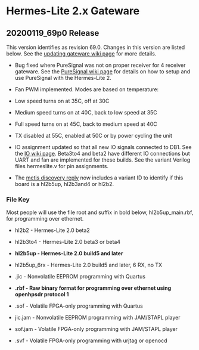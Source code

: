 Hermes-Lite 2.x Gateware
========================

## 20200119_69p0 Release

 This version identifies as revision 69.0. Changes in this version are listed below. See the [updating gateware wiki page](https://github.com/softerhardware/Hermes-Lite2/wiki/Updating-Gateware) for more details.

 * Bug fixed where PureSignal was not on proper receiver for 4 receiver gateware. See the [PureSignal wiki page](https://github.com/softerhardware/Hermes-Lite2/wiki/PureSignal) for details on how to setup and use PureSignal with the Hermes-Lite 2.

 * Fan PWM implemented. Modes are based on temperature:
  * Low speed turns on at 35C, off at 30C
  * Medium speed turns on at 40C, back to low speed at 35C
  * Full speed turns on at 45C, back to medium speed at 40C
  * TX disabled at 55C, enabled at 50C or by power cycling the unit

 * IO assignment updated so that all new IO signals connected to DB1. See the [IO wiki page](https://github.com/softerhardware/Hermes-Lite2/wiki/IO). Beta3to4 and beta2 have different IO connections but UART and fan are implemented for these builds. See the variant Verilog files hermeslite.v for pin assignments.

 * The [metis discovery reply](https://github.com/softerhardware/Hermes-Lite2/wiki/Protocol#metis-discovery-reply) now includes a variant ID to identify if this board is a hl2b5up, hl2b3and4 or hl2b2.


### File Key

Most people will use the file root and suffix in bold below, hl2b5up_main.rbf, for programming over ethernet.

* hl2b2 - Hermes-Lite 2.0 beta2
* hl2b3to4 - Hermes-Lite 2.0 beta3 or beta4
* **hl2b5up - Hermes-Lite 2.0 build5 and later**
* hl2b5up_6rx - Hermes-Lite 2.0 build5 and later, 6 RX, no TX

* .jic - Nonvolatile EEPROM programming with Quartus
* **.rbf - Raw binary format for programming over ethernet using openhpsdr protocol 1**
* .sof - Volatile FPGA-only programming with Quartus
* jic.jam - Nonvolatile EEPROM programming with JAM/STAPL player
* sof.jam - Volatile FPGA-only programming with JAM/STAPL player
* .svf - Volatile FPGA-only programming with urjtag or openocd 





